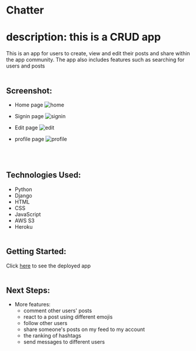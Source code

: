 # **Chatter**

# description: this is a CRUD app
This is an app for users to create, view and edit their posts and share within the app community. The app also includes features such as searching for users and posts
<br><br>

## Screenshot:
* Home page
![home](https://user-images.githubusercontent.com/109245976/235306776-168c157f-aa66-4a6c-905e-41570831b8eb.png)

* Signin page
![signin](https://user-images.githubusercontent.com/109245976/235284164-27ed3971-097a-489a-aaf6-5f274be9adcb.PNG)

* Edit page
![edit](https://user-images.githubusercontent.com/109245976/235284712-11f05bef-a83e-42e1-a945-0c849d4515e9.png)

* profile page
![profile](https://user-images.githubusercontent.com/109245976/235306824-93fa5ff6-b22f-4c3c-9095-fcd876608e08.png)

<br><br>

## Technologies Used:
* Python
* Django
* HTML
* CSS
* JavaScript
* AWS S3
* Heroku
<br><br>

## Getting Started: 
Click [here](https://chatter-k.herokuapp.com/) to see the deployed app
<br><br>

## Next Steps:
* More features: 
  * comment other users' posts
  * react to a post using different emojis
  * follow other users
  * share someone's posts on my feed to my account
  * the ranking of hashtags
  * send messages to different users

   
